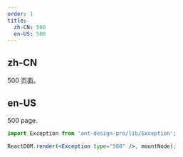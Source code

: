 ```yaml
---
order: 1
title:
  zh-CN: 500
  en-US: 500
---
```


## zh-CN

500 页面。

## en-US

500 page.

```jsx
import Exception from 'ant-design-pro/lib/Exception';

ReactDOM.render(<Exception type="500" />, mountNode);
```
